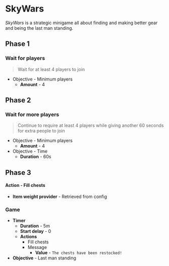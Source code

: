 # SkyWars
*SkyWars* is a strategic minigame all about finding and making better gear and being the last man standing.

## Phase 1
### Wait for players
> Wait for at least 4 players to join

- Objective - Minimum players
  - **Amount** - 4

## Phase 2
### Wait for more players
> Continue to require at least 4 players while giving another 60 seconds for extra people to join

- Objective - Minimum players
  - **Amount** - 4
- Objective - Time
  - **Duration** - 60s

## Phase 3
#### Action - Fill chests
- **Item weight provider** - Retrieved from config

### Game
- **Timer**
  - **Duration** - 5m
  - **Start delay** - 0
  - **Actions**
    - Fill chests
    - Message
      - **Value** - `The chests have been restocked!`
- **Objective** - Last man standing
